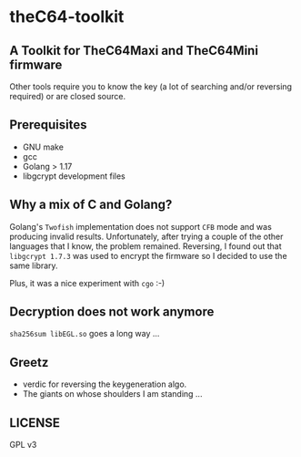 # theC64-toolkit
## A Toolkit for TheC64Maxi and TheC64Mini firmware
Other tools require you to know the key (a lot of searching and/or reversing required)
or are closed source.

## Prerequisites
- GNU make
- gcc
- Golang > 1.17
- libgcrypt development files

## Why a mix of C and Golang?
Golang's `Twofish` implementation does not support `CFB` mode and was producing
invalid results. Unfortunately, after trying a couple of the other languages that I know, the problem remained.
Reversing, I found out that `libgcrypt 1.7.3` was used to encrypt the firmware so I decided to use the same library.

Plus, it was a nice experiment with `cgo` :-)

## Decryption does not work anymore
`sha256sum libEGL.so` goes a long way ...
## Greetz
- verdic for reversing the keygeneration algo.
- The giants on whose shoulders I am standing ...
## LICENSE
GPL v3

